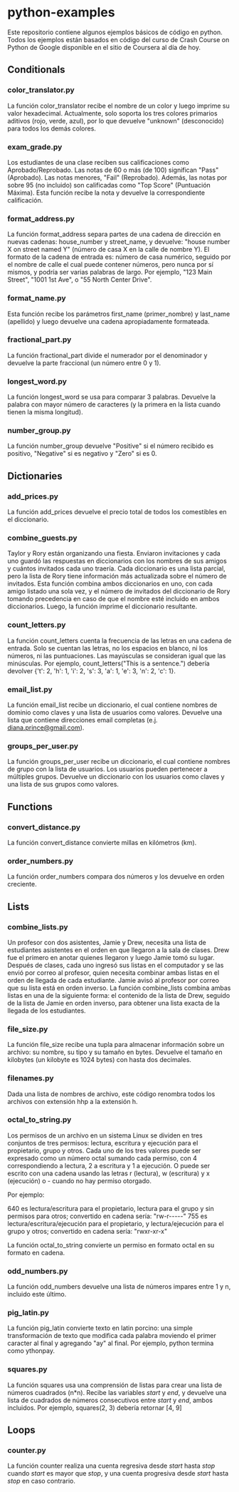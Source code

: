 # python-examples
Este repositorio contiene algunos ejemplos básicos de código en python.  Todos los ejemplos están basados en código del curso de Crash Course on Python de Google disponible en el sitio de Coursera al día de hoy.


## Conditionals

### color_translator.py
La función color_translator recibe el nombre de un color y luego imprime su valor hexadecimal.  Actualmente, solo soporta los tres colores primarios aditivos (rojo, verde, azul), por lo que devuelve "unknown" (desconocido) para todos los demás colores.

### exam_grade.py
Los estudiantes de una clase reciben sus calificaciones como Aprobado/Reprobado. Las notas de 60 o más (de 100) significan "Pass" (Aprobado). Las notas menores, "Fail" (Reprobado).  Además, las notas por sobre 95 (no incluido) son calificadas como "Top Score" (Puntuación Máxima).  Esta función recibe la nota y devuelve la correspondiente calificación.

### format_address.py
La función format_address separa partes de una cadena de dirección en nuevas cadenas: house_number y street_name, y devuelve: "house number X on street named Y" (número de casa X en la calle de nombre Y).  El formato de la cadena de entrada es: número de casa numérico, seguido por el nombre de calle el cual puede contener números, pero nunca por sí mismos, y podría ser varias palabras de largo.  Por ejemplo, "123 Main Street", "1001 1st Ave", o "55 North Center Drive".  

### format_name.py
Esta función recibe los parámetros first_name (primer_nombre) y last_name (apellido) y luego devuelve una cadena apropiadamente formateada.

### fractional_part.py
La función fractional_part divide el numerador por el denominador y devuelve la parte fraccional (un número entre 0 y 1).

### longest_word.py
La función longest_word se usa para comparar 3 palabras.  Devuelve la palabra con mayor número de caracteres (y la primera en la lista cuando tienen la misma longitud).

### number_group.py
La función number_group devuelve "Positive" si el número recibido es positivo, "Negative" si es negativo y "Zero" si es 0.


## Dictionaries

### add_prices.py
La función add_prices devuelve el precio total de todos los comestibles en el diccionario.

### combine_guests.py
Taylor y Rory están organizando una fiesta.  Enviaron invitaciones y cada uno guardó las respuestas en diccionarios con los nombres de sus amigos y cuántos invitados cada uno traería.  Cada diccionario es una lista parcial, pero la lista de Rory tiene información más actualizada sobre el número de invitados.  Esta función combina ambos diccionarios en uno, con cada amigo listado una sola vez, y el número de invitados del diccionario de Rory tomando precedencia en caso de que el nombre esté incluido en ambos diccionarios.  Luego, la función imprime el diccionario resultante.

### count_letters.py
La función count_letters cuenta la frecuencia de las letras en una cadena de entrada.  Solo se cuentan las letras, no los espacios en blanco, ni los números, ni las puntuaciones.  Las mayúsculas se consideran igual que las minúsculas.  Por ejemplo, count_letters("This is a sentence.") debería devolver {'t': 2, 'h': 1, 'i': 2, 's': 3, 'a': 1, 'e': 3, 'n': 2, 'c': 1}.

### email_list.py
La función email_list recibe un diccionario, el cual contiene nombres de dominio como claves y una lista de usuarios como valores.  Devuelve una lista que contiene direcciones email completas (e.j. diana.prince@gmail.com).

### groups_per_user.py
La función groups_per_user recibe un diccionario, el cual contiene nombres de grupo con la lista de usuarios.  Los usuarios pueden pertenecer a múltiples grupos.  Devuelve un diccionario con los usuarios como claves y una lista de sus grupos como valores.


## Functions

### convert_distance.py
La función convert_distance convierte millas en kilómetros (km).

### order_numbers.py
La función order_numbers compara dos números y los devuelve en orden creciente.


## Lists

### combine_lists.py
Un profesor con dos asistentes, Jamie y Drew, necesita una lista de estudiantes asistentes en el orden en que llegaron a la sala de clases.  Drew fue el primero en anotar quienes llegaron y luego Jamie tomó su lugar.  Después de clases, cada uno ingresó sus listas en el computador y se las envió por correo al profesor, quien necesita combinar ambas listas en el orden de llegada de cada estudiante.  Jamie avisó al profesor por correo que su lista está en orden inverso.  La función combine_lists combina ambas listas en una de la siguiente forma: el contenido de la lista de Drew, seguido de la lista de Jamie en orden inverso, para obtener una lista exacta de la llegada de los estudiantes.

### file_size.py
La función file_size recibe una tupla para almacenar información sobre un archivo: su nombre, su tipo y su tamaño en bytes.  Devuelve el tamaño en kilobytes (un kilobyte es 1024 bytes) con hasta dos decimales.

### filenames.py
Dada una lista de nombres de archivo, este código renombra todos los archivos con extensión hhp a la extensión h.

### octal_to_string.py
Los permisos de un archivo en un sistema Linux se dividen en tres conjuntos de tres permisos: lectura, escritura y ejecución para el propietario, grupo y otros.  Cada uno de los tres valores puede ser expresado como un número octal sumando cada permiso, con 4 correspondiendo a lectura, 2 a escritura y 1 a ejecución.  O puede ser escrito con una cadena usando las letras r (lectura), w (escritura) y x (ejecución) o - cuando no hay permiso otorgado.

Por ejemplo:

640 es lectura/escritura para el propietario, lectura para el grupo y sin permisos para otros; convertido en cadena sería: "rw-r-----"
755 es lectura/escritura/ejecución para el propietario, y lectura/ejecución para el grupo y otros; convertido en cadena sería: "rwxr-xr-x"

La función octal_to_string convierte un permiso en formato octal en su formato en cadena.

### odd_numbers.py
La función odd_numbers devuelve una lista de números impares entre 1 y n, incluido este último.

### pig_latin.py
La función pig_latin convierte texto en latin porcino: una simple transformación de texto que modifica cada palabra moviendo el primer caracter al final y agregando "ay" al final.  Por ejemplo, python termina como ythonpay.

### squares.py
La función squares usa una comprensión de listas para crear una lista de números cuadrados (n\*n).  Recibe las variables *start* y *end*, y devuelve una lista de cuadrados de números consecutivos entre *start* y *end*, ambos incluidos.  Por ejemplo, squares(2, 3) debería retornar [4, 9]


## Loops

### counter.py
La función counter realiza una cuenta regresiva desde *start* hasta *stop* cuando *start* es mayor que *stop*, y una cuenta progresiva desde *start* hasta *stop* en caso contrario.
